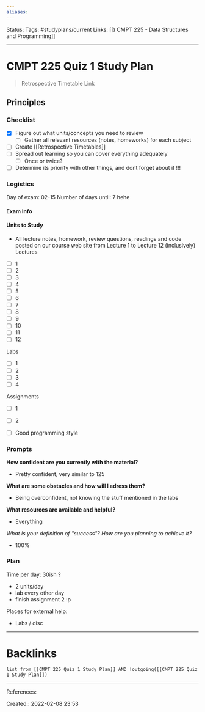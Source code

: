 ```yaml
---
aliases:
---
```

Status: 
Tags: #studyplans/current
Links: [[) CMPT 225 - Data Structures and Programming]]
___

# CMPT 225 Quiz 1 Study Plan
> Retrospective Timetable Link
## Principles

### Checklist
- [x] Figure out what units/concepts you need to review
	- [ ] Gather all relevant resources (notes, homeworks) for each subject
- [ ] Create [[Retrospective Timetables]]
- [ ] Spread out learning so you can cover everything adequately
	- [ ] Once or twice?
- [ ] Determine its priority with other things, and dont forget about it !!!

### Logistics
Day of exam: 02-15
Number of days until: 7 hehe
#### Exam Info
#### Units to Study
- All lecture notes, homework, review questions, readings and code posted on our course web site from Lecture 1 to Lecture 12 (inclusively) 
Lectures
- [ ] 1
- [ ] 2
- [ ] 3
- [ ] 4
- [ ] 5
- [ ] 6
- [ ] 7
- [ ] 8
- [ ] 9
- [ ] 10
- [ ] 11
- [ ] 12

Labs
- [ ] 1
- [ ] 2
- [ ] 3
- [ ] 4

Assignments
- [ ] 1
- [ ] 2

- [ ] Good programming style
### Prompts
**How confident are you currently with the material?**
- Pretty confident, very similar to 125

**What are some obstacles and how will I adress them?**
- Being overconfident, not knowing the stuff mentioned in the labs

**What resources are available and helpful?**
- Everything

**What is your definition of "success"?* How are you planning to achieve it?*
- 100%

### Plan
Time per day: 30ish ?
- 2 units/day
- lab every other day
- finish assignment 2 :p

Places for external help:
- Labs / disc
___
# Backlinks
```dataview
list from [[CMPT 225 Quiz 1 Study Plan]] AND !outgoing([[CMPT 225 Quiz 1 Study Plan]])
```
___
References:

Created:: 2022-02-08 23:53
